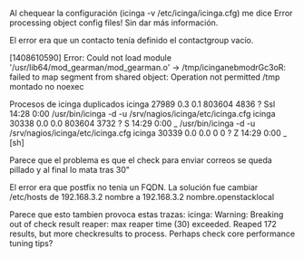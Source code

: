 Al chequear la configuración (icinga -v /etc/icinga/icinga.cfg) me dice
Error processing object config files!
Sin dar más información.

El error era que un contacto tenía definido el contactgroup vacío.



[1408610590] Error: Could not load module '/usr/lib64/mod_gearman/mod_gearman.o' -> /tmp/icinganebmodrGc3oR: failed to map segment from shared object: Operation not permitted
/tmp montado no noexec



Procesos de icinga duplicados
icinga   27989  0.3  0.1 803604  4836 ?        Ssl  14:28   0:00 /usr/bin/icinga -d -u /srv/nagios/icinga/etc/icinga.cfg
icinga   30338  0.0  0.0 803604  3732 ?        S    14:29   0:00  \_ /usr/bin/icinga -d -u /srv/nagios/icinga/etc/icinga.cfg
icinga   30339  0.0  0.0      0     0 ?        Z    14:29   0:00      \_ [sh] <defunct>

Parece que el problema es que el check para enviar correos se queda pillado y al final lo mata tras 30"

El error era que postfix no tenia un FQDN.
La solución fue cambiar /etc/hosts de
192.168.3.2 nombre
a
192.168.3.2 nombre.openstacklocal

Parece que esto tambien provoca estas trazas:
icinga: Warning: Breaking out of check result reaper: max reaper time (30) exceeded. Reaped 172 results, but more checkresults to process. Perhaps check core performance tuning tips?

